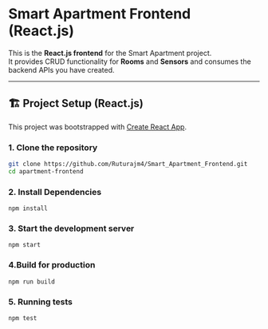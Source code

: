 # Smart Apartment Frontend (React.js)

This is the **React.js frontend** for the Smart Apartment project.  
It provides CRUD functionality for **Rooms** and **Sensors** and consumes the backend APIs you have created.

---

## 🏗 Project Setup (React.js)

This project was bootstrapped with [Create React App](https://github.com/facebook/create-react-app).

### 1. Clone the repository
```bash
git clone https://github.com/Ruturajm4/Smart_Apartment_Frontend.git
cd apartment-frontend
```

### 2. Install Dependencies
```
npm install
```

### 3. Start the development server

```
npm start

```

### 4.Build for production
```
npm run build
```

### 5. Running tests

```
npm test
```

